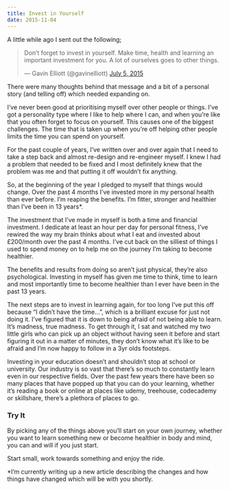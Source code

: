 ```yaml
---
title: Invest in Yourself
date: 2015-11-04
---
```

A little while ago I sent out the following;

> Don’t forget to invest in yourself. Make time, health and learning an important investment for you. A lot of ourselves goes to other things.
>
> — Gavin Elliott (@gavinelliott) [July 5, 2015](https://twitter.com/gavinelliott/status/617744384214335489)

<script async="" charset="utf-8" src="//platform.twitter.com/widgets.js"></script>

There were many thoughts behind that message and a bit of a personal story (and telling off) which needed expanding on.

I’ve never been good at prioritising myself over other people or things. I’ve got a personality type where I like to help where I can, and when you’re like that you often forget to focus on yourself. This causes one of the biggest challenges. The time that is taken up when you’re off helping other people limits the time you can spend on yourself.

For the past couple of years, I’ve written over and over again that I need to take a step back and almost re-design and re-engineer myself. I knew I had a problem that needed to be fixed and I most definitely knew that the problem was me and that putting it off wouldn’t fix anything.

So, at the beginning of the year I pledged to myself that things would change. Over the past 4 months I’ve invested more in my personal health than ever before. I’m reaping the benefits. I’m fitter, stronger and healthier than I’ve been in 13 years\*.

The investment that I’ve made in myself is both a time and financial investment. I dedicate at least an hour per day for personal fitness, I’ve rewired the way my brain thinks about what I eat and invested about £200/month over the past 4 months. I’ve cut back on the silliest of things I used to spend money on to help me on the journey I’m taking to become healthier.

The benefits and results from doing so aren’t just physical, they’re also psychological. Investing in myself has given me time to think, time to learn and most importantly time to become healthier than I ever have been in the past 13 years.

The next steps are to invest in learning again, for too long I’ve put this off because “I didn’t have the time…”, which is a brilliant excuse for just not doing it. I’ve figured that it is down to being afraid of not being able to learn. It’s madness, true madness. To get through it, I sat and watched my two little girls who can pick up an object without having seen it before and start figuring it out in a matter of minutes, they don’t know what it’s like to be afraid and I’m now happy to follow in a 3yr olds footsteps.

Investing in your education doesn’t and shouldn’t stop at school or university. Our industry is so vast that there’s so much to constantly learn even in our respective fields. Over the past few years there have been so many places that have popped up that you can do your learning, whether it’s reading a book or online at places like udemy, treehouse, codecademy or skillshare, there’s a plethora of places to go.

### Try It

By picking any of the things above you’ll start on your own journey, whether you want to learn something new or become healthier in body and mind, you can and will if you just start.

Start small, work towards something and enjoy the ride.

\*I’m currently writing up a new article describing the changes and how things have changed which will be with you shortly.
